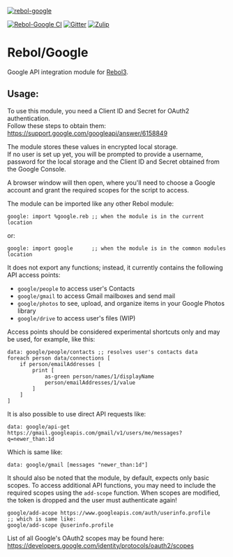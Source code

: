 [![rebol-google](https://github.com/user-attachments/assets/5710b178-0860-463f-8b8e-1693dffddc06)](https://github.com/Oldes/Rebol-Google)

[![Rebol-Google CI](https://github.com/Oldes/Rebol-Google/actions/workflows/main.yml/badge.svg)](https://github.com/Oldes/Rebol-Google/actions/workflows/main.yml)
[![Gitter](https://badges.gitter.im/rebol3/community.svg)](https://app.gitter.im/#/room/#Rebol3:gitter.im)
[![Zulip](https://img.shields.io/badge/zulip-join_chat-brightgreen.svg)](https://rebol.zulipchat.com/)

# Rebol/Google

Google API integration module for [Rebol3](https://github.com/Oldes/Rebol3).

## Usage:

To use this module, you need a Client ID and Secret for OAuth2 authentication.  
Follow these steps to obtain them: https://support.google.com/googleapi/answer/6158849

The module stores these values in encrypted local storage.  
If no user is set up yet, you will be prompted to provide a username, password for the local storage and the Client ID and Secret obtained from the Google Console.

A browser window will then open, where you'll need to choose a Google account and grant the required scopes for the script to access.

The module can be imported like any other Rebol module:
```rebol
google: import %google.reb ;; when the module is in the current location
```
or:
```rebol
google: import google      ;; when the module is in the common modules location
```

It does not export any functions; instead, it currently contains the following API access points:
* `google/people` to access user's Contacts
* `google/gmail` to access Gmail mailboxes and send mail
* `google/photos` to see, upload, and organize items in your Google Photos library
* `google/drive` to access user's files (WIP)

Access points should be considered experimental shortcuts only and may be used, for example, like this:
```rebol
data: google/people/contacts ;; resolves user's contacts data
foreach person data/connections [
    if person/emailAddresses [
        print [
            as-green person/names/1/displayName
            person/emailAddresses/1/value
        ]
    ]
]
```
It is also possible to use direct API requests like:
```rebol
data: google/api-get https://gmail.googleapis.com/gmail/v1/users/me/messages?q=newer_than:1d
```
Which is same like:
```rebol
data: google/gmail [messages "newer_than:1d"]
```

It should also be noted that the module, by default, expects only basic scopes. To access additional API functions, you may need to include the required scopes using the `add-scope` function. When scopes are modified, the token is dropped and the user must authenticate again!
```rebol
google/add-acope https://www.googleapis.com/auth/userinfo.profile
;; which is same like:
google/add-scope @userinfo.profile
```

List of all Google's OAuth2 scopes may be found here:
https://developers.google.com/identity/protocols/oauth2/scopes

